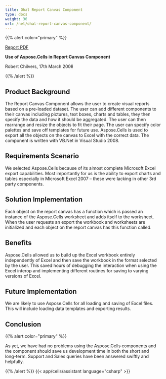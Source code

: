 ```yaml
---
title: Ohal Report Canvas Component
type: docs
weight: 30
url: /net/ohal-report-canvas-component/
---
```


{{% alert color="primary" %}}

[Report PDF](https://blog.aspose.com/2008/03/17/complete-excel-export-capabilities-using-apis/)

**Use of Aspose.Cells in Report Canvas Component**

Robert Chilvers, 17th March 2008

{{% /alert %}}

## **Product Background**

The Report Canvas Component allows the user to create visual reports based on a pre-loaded dataset. The user can add different components to their canvas including pictures, text boxes, charts and tables, they then specify the data and how it should be aggregated. The user can then rearrange and resize the objects to fit their page. The user can specify color palettes and save off templates for future use. Aspose.Cells is used to export all the objects on the canvas to Excel with the correct data. The component is written with VB.Net in Visual Studio 2008.

## **Requirements Scenario**

We selected Aspose.Cells because of its almost complete Microsoft Excel export capabilities. Most importantly for us is the ability to export charts and tables especially in Microsoft Excel 2007 – these were lacking in other 3rd party components.

## **Solution Implementation**

Each object on the report canvas has a function which is passed an instance of the Aspose.Cells worksheet and adds itself to the worksheet. When the user requests an export the workbook and worksheets are initialized and each object on the report canvas has this function called.

## **Benefits**

Aspose.Cells allowed us to build up the Excel workbook entirely independently of Excel and then save the workbook in the format selected by the user. This saved hours of debugging the interaction when using the Excel interop and implementing different routines for saving to varying versions of Excel.

## **Future Implementation**

We are likely to use Aspose.Cells for all loading and saving of Excel files. This will include loading data templates and exporting results.

## **Conclusion**

{{% alert color="primary" %}}

As yet, we have had no problems using the Aspose.Cells components and the component should save us development time in both the short and long-term. Support and Sales queries have been answered swiftly and helpfully.

{{% /alert %}}
{{< app/cells/assistant language="csharp" >}}